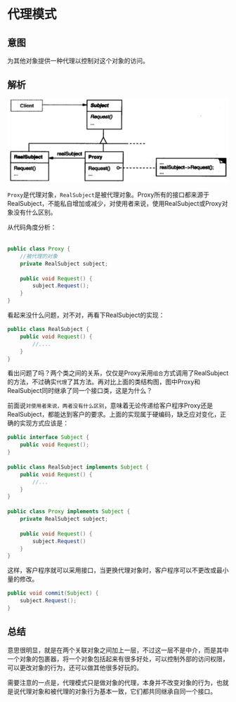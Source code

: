 # 代理模式

## 意图

为其他对象提供一种代理以控制对这个对象的访问。

## 解析


![](../../../../../img/proxy.png)

`Proxy`是代理对象，`RealSubject`是被代理对象。Proxy所有的接口都来源于RealSubject，不能私自增加或减少，对使用者来说，使用RealSubject或Proxy对象没有什么区别。

从代码角度分析：

```java

public class Proxy {
    //被代理的对象
    private RealSubject subject;

    public void Request() {
        subject.Request();
    }
}
```

看起来没什么问题，对不对，再看下RealSubject的实现：

```java
public class RealSubject {
    public void Request() {
        //....
    }
}
```

看出问题了吗？两个类之间的关系，仅仅是Proxy采用`组合`方式调用了RealSubject的方法，不过确实`代理`了其方法。再对比上面的类结构图，图中Proxy和RealSubject同时继承了同一个接口类，这是为什么？

前面说`对使用者来说，两者没有什么区别`，意味着无论传递给客户程序Proxy还是RealSubject，都能达到客户的要求。上面的实现属于硬编码，缺乏应对变化，正确的实现方式应该是：

```java
public interface Subject {
    public void Request();
}

public class RealSubject implements Subject {
    public void Request() {
        //...
    }
}

public class Proxy implements Subject {
    private RealSubject subject;

    public void Request() {
        subject.Request()
    }
}
```

这样，客户程序就可以采用接口，当更换代理对象时，客户程序可以不更改或最小量的修改。

```java
public void commit(Subject) {
    subject.Request();
}
```

## 总结

意思很明显，就是在两个关联对象之间加上一层，不过这一层不是中介，而是其中一个对象的包裹器，将一个对象包括起来有很多好处，可以控制外部的访问权限，可以更改对象的行为，还可以做其他很多好玩的。

需要注意的一点是，代理模式只是做对象的代理，本身并不改变对象的行为，也就是说代理对象和被代理的对象行为基本一致，它们都共同继承自同一个接口。



